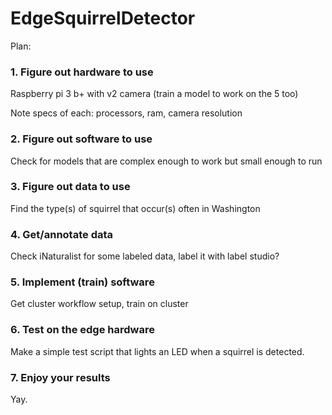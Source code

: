 # EdgeSquirrelDetector

Plan:

### 1. Figure out hardware to use

Raspberry pi 3 b+ with v2 camera (train a model to work on the 5 too)

Note specs of each: processors, ram, camera resolution

### 2. Figure out software to use

Check for models that are complex enough to work but small enough to run

### 3. Figure out data to use

Find the type(s) of squirrel that occur(s) often in Washington

### 4. Get/annotate data

Check iNaturalist for some labeled data, label it with label studio?

### 5. Implement (train) software

Get cluster workflow setup, train on cluster

### 6. Test on the edge hardware

Make a simple test script that lights an LED when a squirrel is detected.

### 7. Enjoy your results

Yay.
